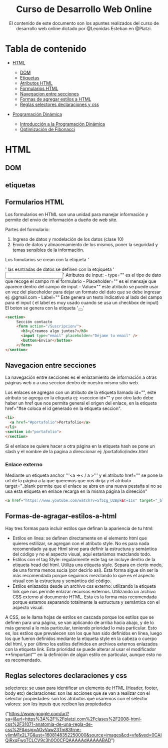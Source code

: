 <div align="center">
  <h1> Curso de Desarrollo Web Online</h1>
  <p> El contenido de este documento son los apuntes realizados del curso de desarrollo web online dictado por @Leonidas Esteban en @Platzi.</p>
</div>

# Tabla de contenido
- [HTML](#HTML)
    - [DOM](#DOM)
    - [Etiquetas](#etiquetas)
    - [Atributos HTML](#atributos-HTML)
    - [Formularios HTML](#Formularios-HTML)
    - [Navegacion entre secciones](#Navegacion-entre-secciones)
    - [Formas de agregar estilos a HTML](#formas-de-agragar-estilos-a-html)
    - [Reglas selectores declaraciones y css](#Reglas-selectores-declaraciones-y-css)
    
- [Programación Dinámica](#Programación-Dinámica)
    - [Introducción a la Programación Dinámica](#Introducción-a-la-Programación-Dinámica)
    - [Optimización de Fibonacci](#Optimización-de-Fibonacci)
   
# HTML

## DOM

## etiquetas

## Formularios HTML

Los formularios en HTML son una unidad para manejar información y permite del envio de información a dueño de web site.

Partes del formulario:
1. Ingreso de datos y modelación de los datos (clase 10)
2. Envío de datos y almacenamiento de los mismos, poner la seguridad y temas sensibles de la información.
 
Los fomularios se crean con la etiqueta '<form></form>'
las esntradas de datos se definen con la etqiqueta '<input></input>' 
   Atributos de input:
     - type="" es el tipo de dato que recoge el campo rn el formulario
     - Placeholder="" es el mensaje que aparece dentro del campo de input
     - Value="" este atributo se puede usar en vez del placeholder para dejar un formato del dato que se debe ingresar ej: @gmail.com
     - Label="" Este genera un texto indicativo al lado del campo para el input ( el label es muy usado cuando se usa un checkbox de input)
El boton se genera con la etiqueta '<button></button>'
 
 ```HTML
<section>
      Sección contacto
      <form action="/Suscripcion/">
        <h3>¿Creamos algo juntos?</h3>
        <input type="email" placeholder="Déjame tu email" />
        <button>Enviar</button>
      </form>
</section>

```

## Navegacion entre secciones

La navegación entre secciones es el enlazamiento de información a otras páginas web o a una seccion dentro de nuestro mismo sitio web.

Los enlaces se agregan con un atributo de la etiqueta llamado id="", este atributo se agrega en la etiqueta ej: <seccion id="" y por otro lado debe haber un href que nos permita general el origen del enlace, en la etiqueta href="#se coloca el id generado en la etiqueta seccion".

```HTML
<li>
  <a href="#portafolio">Portafolio</a>
</li>
<section id="portafolio">
</section>

```

Si el enlace se quiere hacer a otra página en la etiqueta hash se pone un slash y el nombre de la pagina a direccionar ej: /portafolio/index.html

### Enlace externo

Mediante un etiqueta anchor '''<a  ->< / a >''' y el atributo href="" se pone la url de la página a la que queremos que nos dirija y el atributo target="_blank permite que el enlace se abra en una nueva pestaña si no se usa esta etiqueta en enlace recarga en la misma página la direeción"
 
```HTML
<a href="https://www.youtube.com/watch?v=5f5Ig_U2Bpk&t=11s" target="_blank">Ver platica </a>
```

## Formas-de-agragar-estilos-a-html

Hay tres formas para incluir estilos que definan la apariencia de tu html:

- Estilos en línea: se definen directamente en el elemento html que quieres estilizar, se agregan con el atributo style. No es para nada recomendado ya que Html sirve para definir la estructura y semántica del código y no el aspecto visual, aquí estaríamos mezclando todo.
- Estilos con el tag Style: regularmente este tag se incluye dentro de la etiqueta head del html. Utiliza una etiqueta style. Separa en cierto modo, de una forma menos sucia (por decirlo así). Esta forma sigue sin ser la más recomendada porque seguimos mezclando lo que es el aspecto visual con la estructura y semántica del código.
- Estilos enlazados desde un archivo css externo: utilizando la etiqueta link que nos permite enlazar recursos externos. Utilizando un archivo CSS externo al documento HTML. Esta es la forma más recomendada porque estamos separando totalmente la estructura y semántica con el aspecto visual.

A CSS, se le llama hojas de estilos en cascada porque los estilos que se definen para una página, se van aplicando de arriba hacia abajo, y de lo más general a lo más particular, teniendo prioridad lo más particular. Esto es, los estilos que prevalecen son los que han sido definidos en línea, luego los que fueron definidos mediante la etiqueta style en la cabeza o cuerpo del html, y por último los estilos definidos en archivos externos enlazados con la etiqueta link. Esta prioridad se puede alterar al usar el modificador **!important"" en la definición de algún estilo en particular, aunque esto no es recomendado.


## Reglas selectores declaraciones y css

selectores: se usan para identificar un elemento de HTML (Header, footer, body etc)
declaraciones: son las acciones que se van a realizar con el selector
propiedades: son los atributos que usaremos con el selector
valores: son los inputs que reciben las propiedades

("https://www.google.com/url?sa=i&url=https%3A%2F%2Fplatzi.com%2Fclases%2F2008-html-css%2F31071-anatomia-de-una-regla-de-css%2F&psig=AOvVaw23Tm83frne-vIimM1x2L7G&ust=1608148352250000&source=images&cd=vfe&ved=0CAIQjRxqFwoTCLCV9c3h0O0CFQAAAAAdAAAAABAD")
